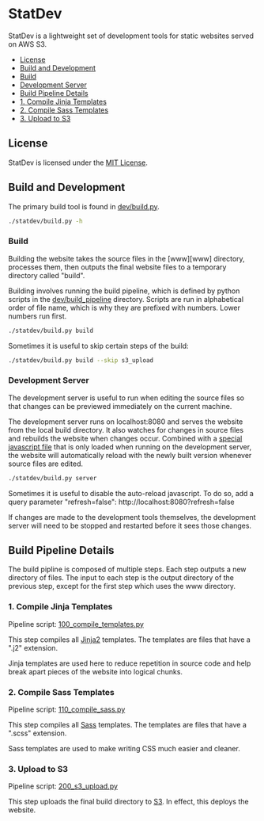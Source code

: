 # StatDev
StatDev is a lightweight set of development tools for static websites served on
AWS S3.

* [License](#license)
* [Build and Development](#build-and-development)
 * [Build](#build)
 * [Development Server](#development-server)
* [Build Pipeline Details](#build-pipeline-details)
 * [1. Compile Jinja Templates](#1-compile-jinja-templates)
 * [2. Compile Sass Templates](#2-compile-sass-templates)
 * [3. Upload to S3](#3-upload-to-s3)


## License
StatDev is licensed under the [MIT License](https://opensource.org/licenses/MIT).

## Build and Development
The primary build tool is found in [dev/build.py](dev/build.py).

```bash
./statdev/build.py -h
```

### Build
Building the website takes the source files in the [www][www] directory,
processes them, then outputs the final website files to a temporary
directory called "build".

Building involves running the build pipeline, which is defined by python
scripts in the [dev/build_pipeline](dev/build_pipeline) directory.
Scripts are run in alphabetical order of file name, which is why they are
prefixed with numbers. Lower numbers run first.

```bash
./statdev/build.py build
```

Sometimes it is useful to skip certain steps of the build:

```bash
./statdev/build.py build --skip s3_upload
```

### Development Server
The development server is useful to run when editing the source files so that
changes can be previewed immediately on the current machine.

The development server runs on localhost:8080 and serves the website from the
local build directory. It also watches for changes in source files and
rebuilds the website when changes occur. Combined with a [special javascript
file](dev/workflow/refresh.js) that is only loaded when running on the
development server, the website will automatically reload with the newly built
version whenever source files are edited.

```bash
./statdev/build.py server
```

Sometimes it is useful to disable the auto-reload javascript. To do so, add a
query parameter "refresh=false": http://localhost:8080?refresh=false

If changes are made to the development tools themselves, the development server
will need to be stopped and restarted before it sees those changes.


## Build Pipeline Details
The build pipline is composed of multiple steps. Each step outputs a new directory
of files. The input to each step is the output directory of the previous step,
except for the first step which uses the www directory.

### 1. Compile Jinja Templates
Pipeline script: [100_compile_templates.py](dev/build_pipeline/100_compile_templates.py)

This step compiles all [Jinja2](http://jinja.pocoo.org/) templates. The templates are files
that have a ".j2" extension.

Jinja templates are used here to reduce repetition in source code and help break
apart pieces of the website into logical chunks.

### 2. Compile Sass Templates
Pipeline script: [110_compile_sass.py](dev/build_pipeline/110_compile_sass.py)

This step compiles all [Sass](http://sass-lang.com) templates. The templates are files that
have a ".scss" extension.

Sass templates are used to make writing CSS much easier and cleaner.

### 3. Upload to S3
Pipeline script: [200_s3_upload.py](dev/build_pipeline/200_s3_upload.py)

This step uploads the final build directory to [S3](https://aws.amazon.com/s3/).
In effect, this deploys the website.
